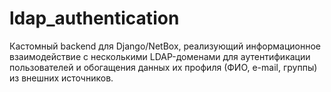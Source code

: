 # ldap_authentication
Кастомный backend для Django/NetBox, реализующий информационное взаимодействие с несколькими LDAP-доменами для аутентификации пользователей и обогащения данных их профиля (ФИО, e-mail, группы) из внешних источников.
